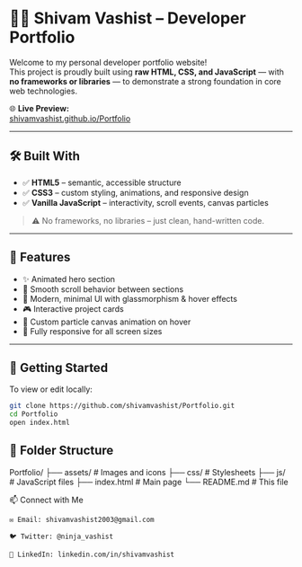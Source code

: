 # 🧑‍💻 Shivam Vashist – Developer Portfolio

Welcome to my personal developer portfolio website!  
This project is proudly built using **raw HTML, CSS, and JavaScript** — with **no frameworks or libraries** — to demonstrate a strong foundation in core web technologies.

🌐 **Live Preview:**  
[shivamvashist.github.io/Portfolio](https://shivamvashist.github.io/Portfolio/)

---

## 🛠️ Built With

- ✅ **HTML5** – semantic, accessible structure  
- ✅ **CSS3** – custom styling, animations, and responsive design  
- ✅ **Vanilla JavaScript** – interactivity, scroll events, canvas particles

> ⚠️ No frameworks, no libraries – just clean, hand-written code.

---

## 📌 Features

- ✨ Animated hero section  
- 🧩 Smooth scroll behavior between sections  
- 🎨 Modern, minimal UI with glassmorphism & hover effects  
- 🎮 Interactive project cards  
- 🌌 Custom particle canvas animation on hover  
- 📱 Fully responsive for all screen sizes

---

## 🚀 Getting Started

To view or edit locally:

```bash
git clone https://github.com/shivamvashist/Portfolio.git
cd Portfolio
open index.html
```

## 📁 Folder Structure

Portfolio/
├── assets/            # Images and icons
├── css/               # Stylesheets
├── js/                # JavaScript files
├── index.html         # Main page
└── README.md          # This file

📫 Connect with Me

    ✉️ Email: shivamvashist2003@gmail.com

    🐦 Twitter: @ninja_vashist

    💼 LinkedIn: linkedin.com/in/shivamvashist
